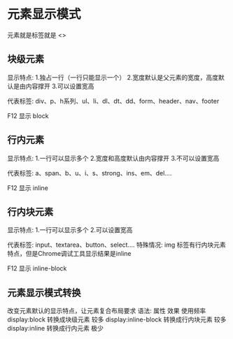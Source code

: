 # 元素显示模式
元素就是标签就是 <>

## 块级元素
显示特点:
1.独占一行（一行只能显示一个）
2.宽度默认是父元素的宽度，高度默认是由内容撑开
3.可以设置宽高

代表标签:
div、p、h系列、ul、li、dl、dt、dd、form、header、nav、footer

F12 显示 block

## 行内元素
显示特点:
1.一行可以显示多个
2.宽度和高度默认由内容撑开
3.不可以设置宽高

代表标签:
a、span、b、u、i、s、strong、ins、em、del....

F12 显示 inline

## 行内块元素
显示特点:
1.一行可以显示多个
2.可以设置宽高

代表标签:
input、textarea、button、select....
特殊情况: img 标签有行内块元素特点，但是Chrome调试工具显示结果是inline

F12 显示 inline-block

## 元素显示模式转换
改变元素默认的显示特点，让元素复合布局要求
语法:
属性                    效果            使用频率
display:block         转换成块级元素        较多
display:inline-block    转换成行内块元素    较多
display:inline          转换成行内元素      极少